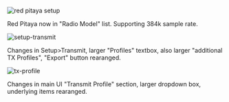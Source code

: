 ![red pitaya setup](https://user-images.githubusercontent.com/27503182/165502538-605ff5ce-546e-4350-9a31-66eb5a979e11.png)

Red Pitaya now in "Radio Model" list. Supporting 384k sample rate.

![setup-transmit](https://user-images.githubusercontent.com/27503182/164970872-2113a693-620e-4f35-8c5a-70807a29e4c5.JPG)

Changes in Setup>Transmit, larger "Profiles" textbox, also larger "additional TX Profiles", "Export" button rearanged.

![tx-profile](https://user-images.githubusercontent.com/27503182/164990203-fe3fd568-c804-403a-8acb-6010fc2a6b4e.JPG)

Changes in main UI "Transmit Profile" section, larger dropdown box, underlying items rearanged.
